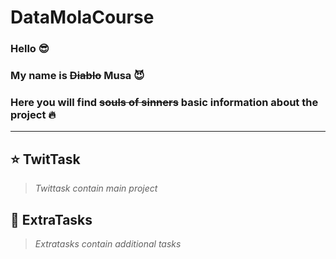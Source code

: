 # DataMolaCourse

### Hello :sunglasses:
### My name is ~~Diablo~~ Musa :smiling_imp:
### Here you will find ~~souls of sinners~~ basic information about the project :fire:

***

## :star: TwitTask
>*Twittask contain main project*

## :star2: ExtraTasks
>*Extratasks contain additional tasks*

